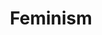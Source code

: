 ---
title: Feminism
crosslinks:
- AskFeminists
- MensLib
- youtubefactsbot
- TwoXChromosomes
- creepyPMs
- LateStageCapitalism
- xkcd
- GamerGhazi
- exmuslim
- SRSDiscussion
- MensRights
- Portland
- todayilearned
- movies
- MapPorn
- asianfeminism
- peacecorps
- opieandanthony
- HateSubsInAction
- MGTOW
---